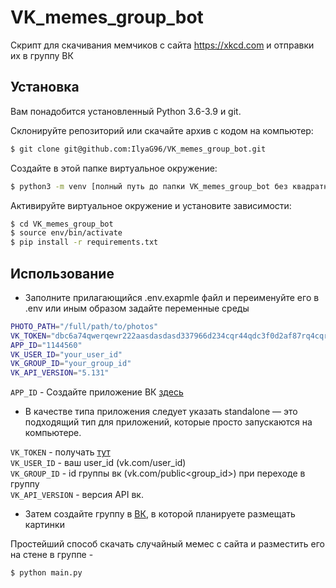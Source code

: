 # VK_memes_group_bot
Скрипт для скачивания мемчиков с сайта https://xkcd.com и отправки их в группу ВК
## Установка
Вам понадобится установленный Python 3.6-3.9 и git.

Склонируйте репозиторий или скачайте архив с кодом на компьютер:
```bash
$ git clone git@github.com:IlyaG96/VK_memes_group_bot.git
```
Создайте в этой папке виртуальное окружение:
```bash
$ python3 -m venv [полный путь до папки VK_memes_group_bot без квадратных скобочек] env
```
Активируйте виртуальное окружение и установите зависимости:
```bash
$ cd VK_memes_group_bot
$ source env/bin/activate
$ pip install -r requirements.txt
```
## Использование
- Заполните прилагающийся .env.exapmle файл и переименуйте его в .env или иным образом задайте переменные среды

```bash
PHOTO_PATH="/full/path/to/photos"
VK_TOKEN="dbc6a74qwerqewr222aasdasdasd337966d234cqr44qdc3f0d2af87rq4cqr4237fdb"
APP_ID="1144560"
VK_USER_ID="your_user_id"
VK_GROUP_ID="your_group_id"
VK_API_VERSION="5.131"
```
`APP_ID` - Создайте приложение ВК [здесь](https://dev.vk.com)

- В качестве типа приложения следует указать standalone — это подходящий тип для приложений, которые просто запускаются на компьютере.

`VK_TOKEN` - получать [тут](https://dev.vk.com/api/access-token/implicit-flow-user)  
`VK_USER_ID` - ваш user_id (vk.com/user_id)  
`VK_GROUP_ID` - id группы вк (vk.com/public<group_id>) при переходе в группу  
`VK_API_VERSION` - версия API вк.

- Затем создайте группу в [ВК](https://vk.com/groups), в которой планируете размещать картинки


Простейший способ скачать случайный мемес с сайта и разместить его на стене в группе -
```bash
$ python main.py
```

